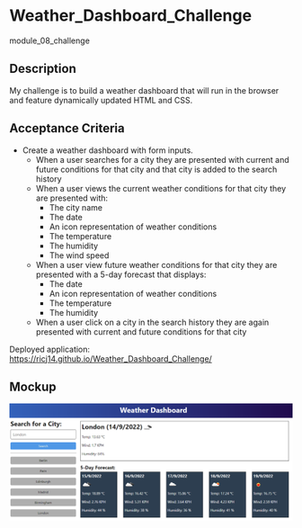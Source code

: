 # Weather_Dashboard_Challenge
module_08_challenge

## Description

My challenge is to build a weather dashboard that will run in the browser and feature dynamically updated HTML and CSS.

## Acceptance Criteria

* Create a weather dashboard with form inputs.
  * When a user searches for a city they are presented with current and future conditions for that city and that city is added to the search history
  * When a user views the current weather conditions for that city they are presented with:
    * The city name
    * The date
    * An icon representation of weather conditions
    * The temperature
    * The humidity
    * The wind speed
  * When a user view future weather conditions for that city they are presented with a 5-day forecast that displays:
    * The date
    * An icon representation of weather conditions
    * The temperature
    * The humidity
  * When a user click on a city in the search history they are again presented with current and future conditions for that city

Deployed application: https://ricj14.github.io/Weather_Dashboard_Challenge/
  ## Mockup
  ![demo](assets/10-server-side-apis-challenge-demo.png)